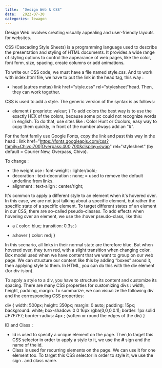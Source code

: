 ```yaml
---
title:  "Design Web & CSS"
date:   2023-07-30
categories: lewagon
---
```

Design Web involves creating visually appealing and user-friendly layouts for websites.

CSS (Cascading Style Sheets) is a programming language used to describe the presentation and styling of HTML documents. It provides a wide range of styling options to control the appearance of web pages, like the color, font form, size, spacing, create columns or add animations.

To write our CSS code, we must have a file named style.css. And to work with index.html file, we have to put the link in the head tag, this way :
   - head (autres metas) link href="style.css" rel="stylesheet"head. Then, they can work together.

CSS is used to add a style. The generic version of the syntax is as follows:
- element { propriete: valeur; }
To add colors the best way is to use the exactly HEX of the colors, because some pc could not recognize words in english. To do that, use sites like : Color Hunt or Coolors, easy way to copy them quickly, in front of the number always add an "#".

For the font family use Google Fonts, copy the link and past this way in the head : link href="https://fonts.googleapis.com/css?family=Chivo:700|Overpass:400,700&display=swap" rel="stylesheet"
(by default = Courier New, Overpass, Chivo).

To change :

- the weight use : font-weight : lighter/bold;
- decoration : text-decoration : none; = used to remove the default underline from links.
- alignment : text-align : center/right;


It's common to apply a different style to an element when it's hovered over. In this case, we are not just talking about a specific element, but rather the specific state of a specific element. To target different states of an element in our CSS, there are so-called pseudo-classes. To add effects when hovering over an element, we use the :hover pseudo-class, like this:
- a {
color: blue;
transition: 0.3s;
}

- a:hover {
color: red;
}

In this scenario, all links in their normal state are therefore blue. But when hovered over, they turn red, with a slight transition when changing color.
Box model used when we have content that we want to group on our web page. We can structure our content like this by adding “boxes” around it, then applying style to them. In HTML, you can do this with the div element (for div-ision).

To apply a style to a div, you have to structure its content and customize its spacing. There are many CSS properties for customizing divs : width, height, padding, margin. To summarize, we can visualize the following div and the corresponding CSS properties:

div {
width: 500px;
height: 350px;
margin: 0 auto;
padding: 15px;
background: white;
box-shadow: 0 0 16px rgba(0,0,0,0.1);
border: 1px solid #F7F7F7;
border-radius: 4px ; (soften or round the edges of the div)
}

ID and Class :
- Id is used to specify a unique element on the page. Then,to target this CSS selector in order to apply a style to it, we use the <strong>#</strong> sign and the name of the id.
- Class is used for recurring elements on the page. We can use it for one element too. To target this CSS selector in order to style it, we use the sign *.* and class name.
